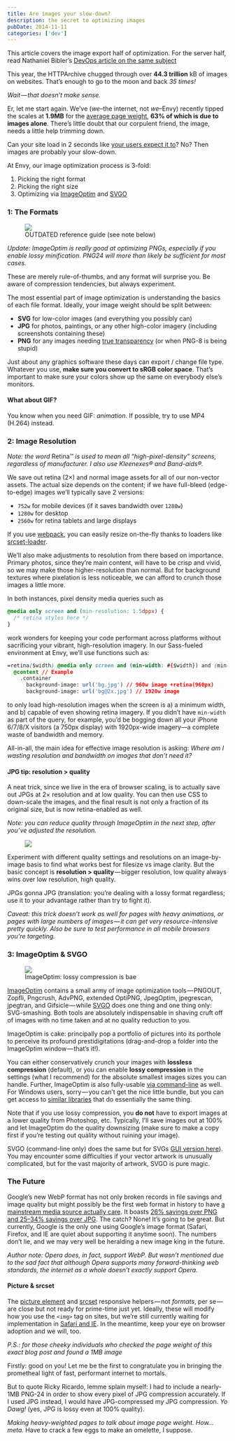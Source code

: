 ```yaml
---
title: Are images your slow-down?
description: the secret to optimizing images
pubDate: 2014-11-11
categories: ['dev']
---
```


This article covers the image export half of optimization. For the server half, read Nathaniel
Bibler’s
[DevOps article on the same subject](https://blog.madewithenvy.com/tuning-slow-images-with-devops-6ea874718ab)

This year, the HTTPArchive chugged through over **44.3 trillion** kB of images on websites. That’s
enough to go to the moon and back _35 times!_

_Wait — that doesn’t make sense._

Er, let me start again. We’ve (_we_–the internet, not _we_–Envy) recently tipped the scales at
**1.9MB** for the [average page weight](http://httparchive.org/trends.php), **63% of which is due to
images alone**. There’s little doubt that our corpulent friend, the image, needs a little help
trimming down.

Can your site load in 2 seconds like
[your users expect it to](https://blog.kissmetrics.com/loading-time/)? No? Then images are probably
your slow-down.

At Envy, our image optimization process is 3-fold:

1. Picking the right format
1. Picking the right size
1. Optimizing via [ImageOptim](https://imageoptim.com) and [SVGO](https://github.com/svg/svgo)

### 1: The Formats

<figure><img src="https://cdn-images-1.medium.com/max/800/1*3WkENTBM6jM0gE7UAWQvCg.png"><figcaption>OUTDATED reference guide (see note below)</figcaption></figure>

_Update: ImageOptim is really good at optimizing PNGs, especially if you enable lossy minification.
PNG24 will more than likely be sufficient for most cases._

These are merely rule-of-thumbs, and any format will surprise you. Be aware of compression
tendencies, but always experiment.

The most essential part of image optimization is understanding the basics of each file format.
Ideally, your image weight should be split between:

- **SVG** for low-color images (and everything you possibly can)
- **JPG** for photos, paintings, or any other high-color imagery (including screenshots containing
  these)
- **PNG** for any images needing
  [true transparency](http://www.sitepoint.com/gif-jpg-png-whats-difference/) (or when PNG-8 is
  being stupid)

Just about any graphics software these days can export / change file type. Whatever you use, **make
sure you convert to sRGB color space**. That’s important to make sure your colors show up the same
on everybody else’s monitors.

#### What about GIF?

You know when you need GIF: _animation_. If possible, try to use MP4 (H.264) instead.

### 2: Image Resolution

_Note: the word_ Retina™ _is used to mean all “high-pixel-density” screens, regardless of
manufacturer. I also use Kleenexes® and Band-aids®._

We save out retina (2×) and normal image assets for all of our non-vector assets. The actual size
depends on the content; if we have full-bleed (edge-to-edge) images we’ll typically save 2 versions:

- `752w` for mobile devices (if it saves bandwidth over `1280w`)
- `1280w` for desktop
- `2560w` for retina tablets and large displays

If you use [webpack](https://blog.madewithenvy.com/getting-started-with-webpack-2-ed2b86c68783), you
can easily resize on-the-fly thanks to loaders like
[srcset-loader](https://github.com/timse/srcset-loader).

We’ll also make adjustments to resolution from there based on importance. Primary photos, since
they’re main content, will have to be crisp and vivid, so we may make those higher-resolution than
normal. But for background textures where pixelation is less noticeable, we can afford to crunch
those images a little more.

In both instances, pixel density media queries such as

```css
@media only screen and (min-resolution: 1.5dppx) {
  /* retina styles here */
}
```

work wonders for keeping your code performant across platforms without sacrificing your vibrant,
high-resolution imagery. In our Sass-fueled environment at Envy, we’ll use functions such as:

```css
=retina($width) @media only screen and (min-width: #{$width}) and (min-resolution: 1.5dppx)
  @content // Example
    .container
      background-image: url('bg.jpg') // 960w image +retina(960px)
      background-image: url('bg@2x.jpg') // 1920w image
```

to only load high-resolution images when the screen is a) a minimum width, and b) capable of even
showing retina imagery. If you didn’t have `min-width` as part of the query, for example, you’d be
bogging down all your iPhone 6/7/8/X visitors (a 750px display) with 1920px-wide imagery—a complete
waste of bandwidth and memory.

All-in-all, the main idea for effective image resolution is asking: _Where am I wasting resolution
and bandwidth on images that don’t need it?_

#### JPG tip: resolution &gt; quality

A neat trick, since we live in the era of browser scaling, is to actually save out JPGs at 2×
resolution and at low quality. You can then use CSS to down-scale the images, and the final result
is not only a fraction of its original size, but is now retina-enabled as well.

_Note: you can reduce quality through ImageOptim in the next step, after you’ve adjusted the
resolution._

<figure><img src="https://cdn-images-1.medium.com/max/800/0*bEP7MkNYzQvEbcGD.png"></figure>

Experiment with different quality settings and resolutions on an image-by-image basis to find what
works best for filesize vs image clarity. But the basic concept is **resolution &gt;
quality** — bigger resolution, low quality always wins over low resolution, high quality.

JPGs gonna JPG (translation: you’re dealing with a lossy format regardless; use it to your advantage
rather than try to fight it).

_Caveat: this trick doesn’t work as well for pages with heavy animations, or pages with large
numbers of images — it can get very resource-intensive pretty quickly. Also be sure to test
performance in all mobile browsers you’re targeting._

### 3: ImageOptim & SVGO

<figure><img src="https://cdn-images-1.medium.com/max/800/1*miXGQ690IcMGv9Asd73Akw.png"><figcaption>ImageOptim: lossy compression is bae</figcaption></figure>

[ImageOptim](http://imageoptim.com/) contains a small army of image optimization tools — PNGOUT,
Zopfli, Pngcrush, AdvPNG, extended OptiPNG, JpegOptim, jpegrescan, jpegtran, and Gifsicle — while
[SVGO](https://github.com/svg/svgo) does one thing and one thing only: SVG-smashing. Both tools are
absolutely indispensable in shaving cruft off of images with no time taken and at no quality
reduction to you.

ImageOptim is cake: principally pop a portfolio of pictures into its porthole to perceive its
profound prestidigitations (drag-and-drop a folder into the ImageOptim window — that’s it!).

You can either conservatively crunch your images with **lossless compression** (default), or you can
enable **lossy compression** in the settings (what I recommend) for the absolute smallest images
sizes you can handle. Further, ImageOptim is also fully-usable
[via command-line](https://github.com/JamieMason/ImageOptim-CLI) as well. For Windows users,
sorry — you can’t get the nice little bundle, but you can get access to
[similar libraries](https://github.com/JamieMason/ImageOptim-CLI#windows-and-linux) that do
essentially the same thing.

Note that if you use lossy compression, you **do not** have to export images at a lower quality from
Photoshop, etc. Typically, I’ll save images out at 100% and let ImageOptim do the quality downsizing
(make sure to make a copy first if you’re testing out quality without ruining your image).

SVGO (command-line only) does the same but for SVGs
[GUI version here](https://github.com/svg/svgo-gui)). You may encounter some difficulties if your
vector artwork is unusually complicated, but for the vast majority of artwork, SVGO is pure magic.

### The Future

Google’s new WebP format has not only broken records in file savings and image quality but might
possibly be the first web format in history to have
[a mainstream media source actually care](http://money.cnn.com/2014/07/21/technology/innovationnation/google-webp/).
It boasts
[26% savings over PNG and 25–34% savings over JPG](https://developers.google.com/speed/webp/). The
catch? None! It’s going to be great. But currently, Google is the only one using Google’s image
format (Safari, Firefox, and IE are quiet about supporting it anytime soon). The numbers don’t lie,
and we may very well be heralding a new image king in the future.

_Author note: Opera does, in fact, support WebP. But wasn’t mentioned due to the sad fact that
although Opera supports many forward-thinking web standards, the internet as a whole doesn’t exactly
support Opera._

#### Picture & srcset

The [picture element](http://caniuse.com/#search=picture) and
[srcset](http://caniuse.com/#feat=srcset) responsive helpers — not _formats_, per se — are close but
not ready for prime-time just yet. Ideally, these will modify how you use the `<img>` tag on sites,
but we’re still currently waiting for implementation in
[Safari and IE](http://responsiveimages.org/#implementation). In the meantime, keep your eye on
browser adoption and we will, too.

_P.S.: for those cheeky individuals who checked the page weight of this exact blog post and found a
1MB image_

Firstly: good on you! Let me be the first to congratulate you in bringing the prometheal light of
fast, performant internet to mortals.

But to quote Ricky Ricardo, lemme splain myself: I had to include a nearly-1MB PNG-24 in order to
show every pixel of JPG compression accurately. If I used JPG instead, I would have JPG-compressed
my JPG compression. _Yo Dawg!_ (yes, JPG is lossy even at 100% quality).

_Making heavy-weighted pages to talk about image page weight. How… meta._ Have to crack a few eggs
to make an omelette, I suppose.

